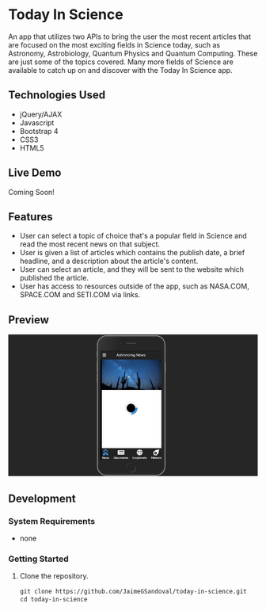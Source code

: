 # Today In Science
An app that utilizes two APIs to bring the user the most recent articles that are focused on the most exciting fields in Science today, such as Astronomy, Astrobiology, Quantum Physics and Quantum Computing. These are just some of the topics covered. Many more fields of Science are available to catch up on and discover with the Today In Science app.  

## Technologies Used

- jQuery/AJAX
- Javascript
- Bootstrap 4
- CSS3
- HTML5


## Live Demo

Coming Soon!

## Features

- User can select a topic of choice that's a popular field in Science and read the most recent news on that subject.
- User is given a list of articles which contains the publish date, a brief headline, and a description about the article's content.
- User can select an article, and they will be sent to the website which published the article.
- User has access to resources outside of the app, such as NASA.COM, SPACE.COM and SETI.COM via links.

## Preview

![today-in-science](images/today-in-science.gif)

## Development

### System Requirements

- none

### Getting Started

1. Clone the repository.

    ```shell
    git clone https://github.com/JaimeGSandoval/today-in-science.git
    cd today-in-science
    ```

